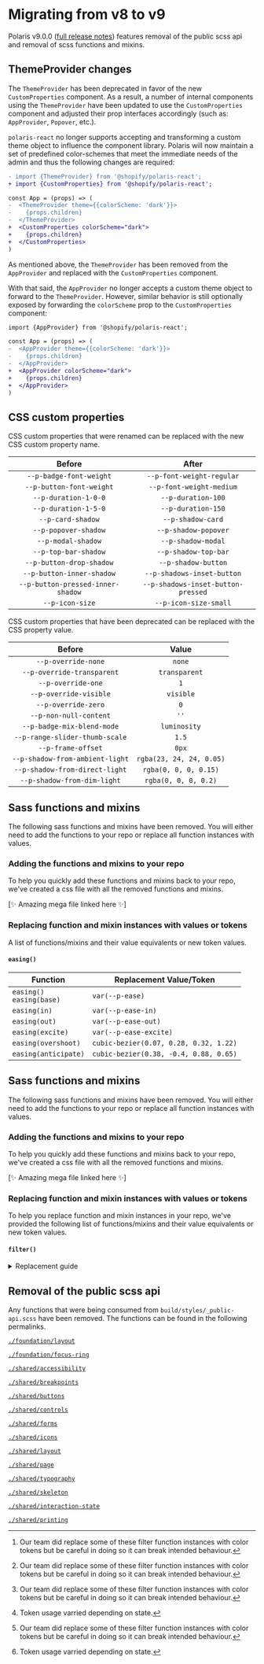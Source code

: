 # Migrating from v8 to v9

Polaris v9.0.0 ([full release notes](https://github.com/Shopify/polaris-react/releases/tag/v9.0.0)) features removal of the public scss api and removal of scss functions and mixins.

## ThemeProvider changes

The `ThemeProvider` has been deprecated in favor of the new `CustomProperties` component. As a result, a number of internal components using the `ThemeProvider` have been updated to use the `CustomProperties` component and adjusted their prop interfaces accordingly (such as: `AppProvider`, `Popover`, etc.).

`polaris-react` no longer supports accepting and transforming a custom theme object to influence the component library. Polaris will now maintain a set of predefined color-schemes that meet the immediate needs of the admin and thus the following changes are required:

```diff
- import {ThemeProvider} from '@shopify/polaris-react';
+ import {CustomProperties} from '@shopify/polaris-react';

const App = (props) => (
-  <ThemeProvider theme={{colorScheme: 'dark'}}>
-    {props.children}
-  </ThemeProvider>
+  <CustomProperties colorScheme="dark">
+    {props.children}
+  </CustomProperties>
)
```

As mentioned above, the `ThemeProvider` has been removed from the `AppProvider` and replaced with the `CustomProperties` component.

With that said, the `AppProvider` no longer accepts a custom theme object to forward to the `ThemeProvider`. However, similar behavior is still optionally exposed by forwarding the `colorScheme` prop to the `CustomProperties` component:

```diff
import {AppProvider} from '@shopify/polaris-react';

const App = (props) => (
-  <AppProvider theme={{colorScheme: 'dark'}}>
-    {props.children}
-  </AppProvider>
+  <AppProvider colorScheme="dark">
+    {props.children}
+  </AppProvider>
)
```

## CSS custom properties

CSS custom properties that were renamed can be replaced with the new CSS custom property name.

|              Before               |               After                |
| :-------------------------------: | :--------------------------------: |
|      `--p-badge-font-weight`      |     `--p-font-weight-regular`      |
|     `--p-button-font-weight`      |      `--p-font-weight-medium`      |
|       `--p-duration-1-0-0`        |         `--p-duration-100`         |
|       `--p-duration-1-5-0`        |         `--p-duration-150`         |
|         `--p-card-shadow`         |         `--p-shadow-card`          |
|       `--p-popover-shadow`        |        `--p-shadow-popover`        |
|        `--p-modal-shadow`         |         `--p-shadow-modal`         |
|       `--p-top-bar-shadow`        |        `--p-shadow-top-bar`        |
|     `--p-button-drop-shadow`      |        `--p-shadow-button`         |
|     `--p-button-inner-shadow`     |     `--p-shadows-inset-button`     |
| `--p-button-pressed-inner-shadow` | `--p-shadows-inset-button-pressed` |
|          `--p-icon-size`          |       `--p-icon-size-small`        |

CSS custom properties that have been deprecated can be replaced with the CSS property value.

|             Before              |          Value           |
| :-----------------------------: | :----------------------: |
|       `--p-override-none`       |          `none`          |
|   `--p-override-transparent`    |      `transparent`       |
|       `--p-override-one`        |           `1`            |
|     `--p-override-visible`      |        `visible`         |
|       `--p-override-zero`       |           `0`            |
|     `--p-non-null-content`      |           `''`           |
|   `--p-badge-mix-blend-mode`    |       `luminosity`       |
| `--p-range-slider-thumb-scale`  |          `1.5`           |
|       `--p-frame-offset`        |          `0px`           |
| `--p-shadow-from-ambient-light` | `rgba(23, 24, 24, 0.05)` |
| `--p-shadow-from-direct-light`  |  `rgba(0, 0, 0, 0.15)`   |
|   `--p-shadow-from-dim-light`   |   `rgba(0, 0, 0, 0.2)`   |

## Sass functions and mixins

The following sass functions and mixins have been removed. You will either need to add the functions to your repo or replace all function instances with values.

### Adding the functions and mixins to your repo

To help you quickly add these functions and mixins back to your repo, we've created a css file with all the removed functions and mixins.

[✨ Amazing mega file linked here ✨]

### Replacing function and mixin instances with values or tokens

A list of functions/mixins and their value equivalents or new token values.

#### `easing()`

| Function                     | Replacement Value/Token                |
| ---------------------------- | -------------------------------------- |
| `easing()`<br>`easing(base)` | `var(--p-ease)`                        |
| `easing(in)`                 | `var(--p-ease-in)`                     |
| `easing(out)`                | `var(--p-ease-out)`                    |
| `easing(excite)`             | `var(--p-ease-excite)`                 |
| `easing(overshoot)`          | `cubic-bezier(0.07, 0.28, 0.32, 1.22)` |
| `easing(anticipate)`         | `cubic-bezier(0.38, -0.4, 0.88, 0.65)` |

## Sass functions and mixins

The following sass functions and mixins have been removed. You will either need to add the functions to your repo or replace all function instances with values.

### Adding the functions and mixins to your repo

To help you quickly add these functions and mixins back to your repo, we've created a css file with all the removed functions and mixins.

[✨ Amazing mega file linked here ✨]

### Replacing function and mixin instances with values or tokens

To help you replace function and mixin instances in your repo, we've provided the following list of functions/mixins and their value equivalents or new token values.

#### `filter()`

<details>
<summary>Replacement guide</summary>

| Function                                     | Replacement Value/Token                                                                                                                                                                              |
| -------------------------------------------- | ---------------------------------------------------------------------------------------------------------------------------------------------------------------------------------------------------- |
| filter('purple', 'text')                     | brightness(0) saturate(100%) invert(29%) sepia(3%) saturate(2843%) hue-rotate(223deg) brightness(92%) contrast(86%)                                                                                  |
| filter('purple', 'darker')                   | brightness(0) saturate(100%) invert(8%) sepia(38%) saturate(6605%) hue-rotate(265deg) brightness(99%) contrast(124%)                                                                                 |
| filter('purple', 'dark')                     | brightness(0) saturate(100%) invert(12%) sepia(46%) saturate(4964%) hue-rotate(258deg) brightness(101%) contrast(93%)                                                                                |
| filter('purple')<br>filter('purple', 'base') | brightness(0) saturate(100%) invert(49%) sepia(77%) saturate(1864%) hue-rotate(229deg) brightness(91%) contrast(91%)                                                                                 |
| filter('purple', 'light')                    | brightness(0) saturate(100%) invert(82%) sepia(13%) saturate(1535%) hue-rotate(203deg) brightness(103%) contrast(104%)                                                                               |
| filter('purple', 'lighter')                  | brightness(0) saturate(100%) invert(84%) sepia(15%) saturate(135%) hue-rotate(219deg) brightness(110%) contrast(98%)                                                                                 |
| filter('indigo', 'text')                     | brightness(0) saturate(100%) invert(24%) sepia(11%) saturate(1035%) hue-rotate(195deg) brightness(97%) contrast(94%)                                                                                 |
| filter('indigo', 'darker')                   | brightness(0) saturate(100%) invert(5%) sepia(81%) saturate(5060%) hue-rotate(229deg) brightness(72%) contrast(111%)                                                                                 |
| filter('indigo', 'dark')                     | brightness(0) saturate(100%) invert(17%) sepia(28%) saturate(4409%) hue-rotate(218deg) brightness(87%) contrast(98%)                                                                                 |
| filter('indigo')<br>filter('indigo', 'base') | brightness(0) saturate(100%) invert(45%) sepia(17%) saturate(1966%) hue-rotate(194deg) brightness(88%) contrast(84%)                                                                                 |
| filter('indigo', 'light')                    | brightness(0) saturate(100%) invert(82%) sepia(37%) saturate(4261%) hue-rotate(194deg) brightness(111%) contrast(92%)                                                                                |
| filter('indigo', 'lighter')                  | brightness(0) saturate(100%) invert(100%) sepia(25%) saturate(1090%) hue-rotate(179deg) brightness(100%) contrast(96%)                                                                               |
| filter('blue', 'text')                       | brightness(0) saturate(100%) invert(27%) sepia(13%) saturate(709%) hue-rotate(158deg) brightness(96%) contrast(89%)                                                                                  |
| filter('blue', 'darker')                     | brightness(0) saturate(100%) invert(5%) sepia(33%) saturate(5606%) hue-rotate(195deg) brightness(97%) contrast(102%)                                                                                 |
| filter('blue', 'dark')                       | brightness(0) saturate(100%) invert(22%) sepia(70%) saturate(1308%) hue-rotate(182deg) brightness(94%) contrast(101%)                                                                                |
| filter('blue')<br>filter('blue', 'base')     | brightness(0) saturate(100%) invert(19%) sepia(98%) saturate(2885%) hue-rotate(190deg) brightness(99%) contrast(101%)                                                                                |
| filter('blue', 'light')                      | brightness(0) saturate(100%) invert(80%) sepia(7%) saturate(1832%) hue-rotate(178deg) brightness(108%) contrast(96%)                                                                                 |
| filter('blue', 'lighter')                    | brightness(0) saturate(100%) invert(100%) sepia(94%) saturate(686%) hue-rotate(175deg) brightness(103%) contrast(96%)                                                                                |
| filter('teal', 'text')                       | brightness(0) saturate(100%) invert(31%) sepia(11%) saturate(665%) hue-rotate(128deg) brightness(94%) contrast(93%)                                                                                  |
| filter('teal', 'darker')                     | brightness(0) saturate(100%) invert(15%) sepia(23%) saturate(2237%) hue-rotate(141deg) brightness(96%) contrast(104%)                                                                                |
| filter('teal', 'dark')                       | brightness(0) saturate(100%) invert(28%) sepia(83%) saturate(3919%) hue-rotate(168deg) brightness(93%) contrast(101%)                                                                                |
| filter('teal')<br>filter('teal', 'base')     | brightness(0) saturate(100%) invert(72%) sepia(8%) saturate(2838%) hue-rotate(130deg) brightness(92%) contrast(87%)                                                                                  |
| filter('teal', 'light')                      | brightness(0) saturate(100%) invert(95%) sepia(12%) saturate(683%) hue-rotate(122deg) brightness(97%) contrast(91%)                                                                                  |
| filter('teal', 'lighter')                    | brightness(0) saturate(100%) invert(87%) sepia(5%) saturate(1124%) hue-rotate(173deg) brightness(114%) contrast(92%)                                                                                 |
| filter('green', 'text')                      | brightness(0) saturate(100%) invert(30%) sepia(8%) saturate(1010%) hue-rotate(63deg) brightness(91%) contrast(91%)                                                                                   |
| filter('green', 'darker')                    | brightness(0) saturate(100%) invert(15%) sepia(32%) saturate(727%) hue-rotate(118deg) brightness(93%) contrast(91%)                                                                                  |
| filter('green', 'dark')                      | brightness(0) saturate(100%) invert(18%) sepia(75%) saturate(6649%) hue-rotate(155deg) brightness(97%) contrast(87%)                                                                                 |
| filter('green')<br>filter('green', 'base')   | brightness(0) saturate(100%) invert(56%) sepia(10%) saturate(2637%) hue-rotate(64deg) brightness(106%) contrast(91%)                                                                                 |
| filter('green', 'light')                     | brightness(0) saturate(100%) invert(93%) sepia(15%) saturate(599%) hue-rotate(52deg) brightness(93%) contrast(93%)                                                                                   |
| filter('green', 'lighter')                   | brightness(0) saturate(100%) invert(92%) sepia(51%) saturate(187%) hue-rotate(46deg) brightness(108%) contrast(89%)                                                                                  |
| filter('yellow', 'text')                     | brightness(0) saturate(100%) invert(28%) sepia(42%) saturate(413%) hue-rotate(11deg) brightness(97%) contrast(91%)                                                                                   |
| filter('yellow', 'darker')                   | brightness(0) saturate(100%) invert(19%) sepia(75%) saturate(981%) hue-rotate(17deg) brightness(103%) contrast(103%)                                                                                 |
| filter('yellow', 'dark')                     | brightness(0) saturate(100%) invert(37%) sepia(51%) saturate(709%) hue-rotate(0deg) brightness(93%) contrast(89%)                                                                                    |
| filter('yellow')<br>filter('yellow', 'base') | brightness(0) saturate(100%) invert(65%) sepia(91%) saturate(530%) hue-rotate(5deg) brightness(100%) contrast(100%)                                                                                  |
| filter('yellow', 'light')                    | brightness(0) saturate(100%) invert(77%) sepia(72%) saturate(246%) hue-rotate(355deg) brightness(103%) contrast(107%)                                                                                |
| filter('yellow', 'lighter')                  | brightness(0) saturate(100%) invert(88%) sepia(27%) saturate(234%) hue-rotate(357deg) brightness(103%) contrast(98%)                                                                                 |
| filter('orange', 'text')                     | brightness(0) saturate(100%) invert(23%) sepia(18%) saturate(1092%) hue-rotate(348deg) brightness(99%) contrast(84%)                                                                                 |
| filter('orange', 'darker')                   | brightness(0) saturate(100%) invert(9%) sepia(83%) saturate(1926%) hue-rotate(356deg) brightness(98%) contrast(99%)                                                                                  |
| filter('orange', 'dark')                     | brightness(0) saturate(100%) invert(29%) sepia(94%) saturate(1431%) hue-rotate(5deg) brightness(96%) contrast(82%)                                                                                   |
| filter('orange')<br>filter('orange', 'base') | brightness(0) saturate(100%) invert(54%) sepia(86%) saturate(416%) hue-rotate(340deg) brightness(105%) contrast(91%)                                                                                 |
| filter('orange', 'light')                    | brightness(0) saturate(100%) invert(77%) sepia(39%) saturate(483%) hue-rotate(335deg) brightness(101%) contrast(103%)                                                                                |
| filter('orange', 'lighter')                  | brightness(0) saturate(100%) invert(93%) sepia(11%) saturate(918%) hue-rotate(312deg) brightness(107%) contrast(98%)                                                                                 |
| filter('red', 'text')                        | brightness(0) saturate(100%) invert(22%) sepia(9%) saturate(2068%) hue-rotate(325deg) brightness(92%) contrast(83%)                                                                                  |
| filter('red', 'darker')                      | brightness(0) saturate(100%) invert(12%) sepia(100%) saturate(5699%) hue-rotate(353deg) brightness(75%) contrast(101%)                                                                               |
| filter('red', 'dark')                        | brightness(0) saturate(100%) invert(12%) sepia(100%) saturate(5699%) hue-rotate(353deg) brightness(75%) contrast(101%)                                                                               |
| filter('red')<br>filter('red', 'base')       | brightness(0) saturate(100%) invert(28%) sepia(67%) saturate(3622%) hue-rotate(353deg) brightness(89%) contrast(95%)                                                                                 |
| filter('red', 'light')                       | brightness(0) saturate(100%) invert(80%) sepia(9%) saturate(2561%) hue-rotate(313deg) brightness(101%) contrast(99%)                                                                                 |
| filter('red', 'lighter')                     | brightness(0) saturate(100%) invert(89%) sepia(21%) saturate(137%) hue-rotate(324deg) brightness(102%) contrast(97%)                                                                                 |
| filter('ink')<br>filter('ink', 'base')       | brightness(0) saturate(100%) invert(10%) sepia(10%) saturate(2259%) hue-rotate(171deg) brightness(99%) contrast(84%)                                                                                 |
| filter('ink', 'light')                       | brightness(0) saturate(100%) invert(32%) sepia(9%) saturate(1069%) hue-rotate(173deg) brightness(83%) contrast(84%)                                                                                  |
| filter('ink', 'lighter')                     | brightness(0) saturate(100%) invert(45%) sepia(8%) saturate(825%) hue-rotate(166deg) brightness(95%) contrast(90%)                                                                                   |
| filter('ink', 'lightest')                    | brightness(0) saturate(100%) invert(68%) sepia(18%) saturate(246%) hue-rotate(169deg) brightness(88%) contrast(90%)                                                                                  |
| filter('sky', 'dark')                        | brightness(0) saturate(100%) invert(86%) sepia(4%) saturate(502%) hue-rotate(167deg) brightness(96%) contrast(91%)                                                                                   |
| filter('sky')<br>filter('sky', 'base')       | brightness(0) saturate(100%) invert(100%) sepia(95%) saturate(336%) hue-rotate(175deg) brightness(97%) contrast(87%)                                                                                 |
| filter('sky', 'light')                       | brightness(0) saturate(100%) invert(99%) sepia(12%) saturate(467%) hue-rotate(174deg) brightness(99%) contrast(96%)                                                                                  |
| filter('sky', 'lighter')                     | brightness(0) saturate(100%) invert(99%) sepia(1%) saturate(159%) hue-rotate(170deg) brightness(99%) contrast(99%)                                                                                   |
| filter('black')<br>filter('black', 'base')   | brightness(0) saturate(100%)                                                                                                                                                                         |
| filter('white')<br>filter('white', 'base')   | brightness(0) saturate(100%) invert(100%)<br><br>var(--p-icon-on-interactive)[^1]                                                                                                                    |
| filter('icon')<br>filter('icon', 'base')     | brightness(0) saturate(100%) invert(36%) sepia(13%) saturate(137%) hue-rotate(169deg) brightness(95%) contrast(87%)<br><br>var(--p-icon)[^1]                                                         |
| filter('action')<br>filter('action', 'base') | brightness(0) saturate(100%) invert(20%) sepia(59%) saturate(5557%) hue-rotate(162deg) brightness(95%) contrast(101%)<br><br>var(--p-action-primary)[^1][^2]<br>var(--p-icon-on-interactive)[^1][^2] |

[^1]: Our team did replace some of these filter function instances with color tokens but be careful in doing so it can break intended behaviour.
[^2]: Token usage varried depending on state.

</details>

## Removal of the public scss api

Any functions that were being consumed from `build/styles/_public-api.scss` have been removed. The functions can be found in the following permalinks.

[`./foundation/layout`](https://github.com/Shopify/polaris-react/blob/e2e6cb263bac1c5c1e607a6f6bd949a2d349d197/src/styles/foundation/_layout.scss)

[`./foundation/focus-ring`](https://github.com/Shopify/polaris-react/blob/e2e6cb263bac1c5c1e607a6f6bd949a2d349d197/src/styles/foundation/_focus-ring.scss)

[`./shared/accessibility`](https://github.com/Shopify/polaris-react/blob/e2e6cb263bac1c5c1e607a6f6bd949a2d349d197/src/styles/shared/_accessibility.scss)

[`./shared/breakpoints`](https://github.com/Shopify/polaris-react/blob/e2e6cb263bac1c5c1e607a6f6bd949a2d349d197/src/styles/shared/_breakpoints.scss)

[`./shared/buttons`](https://github.com/Shopify/polaris-react/blob/e2e6cb263bac1c5c1e607a6f6bd949a2d349d197/src/styles/shared/_buttons.scss)

[`./shared/controls`](https://github.com/Shopify/polaris-react/blob/e2e6cb263bac1c5c1e607a6f6bd949a2d349d197/src/styles/shared/_controls.scss)

[`./shared/forms`](https://github.com/Shopify/polaris-react/blob/e2e6cb263bac1c5c1e607a6f6bd949a2d349d197/src/styles/shared/_forms.scss)

[`./shared/icons`](https://github.com/Shopify/polaris-react/blob/e2e6cb263bac1c5c1e607a6f6bd949a2d349d197/src/styles/shared/_icons.scss)

[`./shared/layout`](https://github.com/Shopify/polaris-react/blob/e2e6cb263bac1c5c1e607a6f6bd949a2d349d197/src/styles/shared/_layout.scss)

[`./shared/page`](https://github.com/Shopify/polaris-react/blob/e2e6cb263bac1c5c1e607a6f6bd949a2d349d197/src/styles/shared/_page.scss)

[`./shared/typography`](https://github.com/Shopify/polaris-react/blob/e2e6cb263bac1c5c1e607a6f6bd949a2d349d197/src/styles/shared/_typography.scss)

[`./shared/skeleton`](https://github.com/Shopify/polaris-react/blob/e2e6cb263bac1c5c1e607a6f6bd949a2d349d197/src/styles/shared/_skeleton.scss)

[`./shared/interaction-state`](https://github.com/Shopify/polaris-react/blob/e2e6cb263bac1c5c1e607a6f6bd949a2d349d197/src/styles/shared/_interaction-state.scss)

[`./shared/printing`](https://github.com/Shopify/polaris-react/blob/e2e6cb263bac1c5c1e607a6f6bd949a2d349d197/src/styles/shared/_printing.scss)
